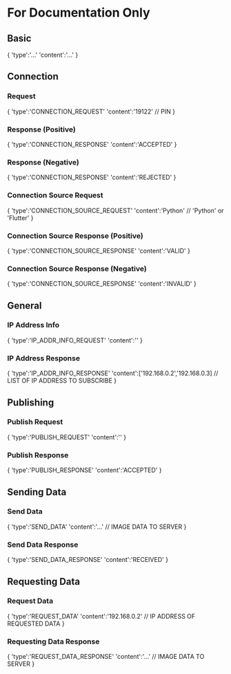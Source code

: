 # For Documentation Only

## Basic
{
    'type':'...'
    'content':'...'
}

## Connection
### Request
{
    'type':'CONNECTION_REQUEST'
    'content':'19122' // PIN
}
### Response (Positive)
{
    'type':'CONNECTION_RESPONSE'
    'content':'ACCEPTED'
}

### Response (Negative)
{
    'type':'CONNECTION_RESPONSE'
    'content':'REJECTED'
}

### Connection Source Request
{
    'type':'CONNECTION_SOURCE_REQUEST'
    'content':'Python' // 'Python' or 'Flutter'
}

### Connection Source Response (Positive)
{
    'type':'CONNECTION_SOURCE_RESPONSE'
    'content':'VALID'
}

### Connection Source Response (Negative)
{
    'type':'CONNECTION_SOURCE_RESPONSE'
    'content':'INVALID'
}

## General
### IP Address Info
{
    'type':'IP_ADDR_INFO_REQUEST'
    'content':''
}

### IP Address Response
{
    'type':'IP_ADDR_INFO_RESPONSE'
    'content':['192.168.0.2','192.168.0.3] // LIST OF IP ADDRESS TO SUBSCRIBE
}

## Publishing
### Publish Request
{
    'type':'PUBLISH_REQUEST'
    'content':''
}

### Publish Response
{
    'type':'PUBLISH_RESPONSE'
    'content':'ACCEPTED'
}

## Sending Data
### Send Data
{
    'type':'SEND_DATA'
    'content':'...' // IMAGE DATA TO SERVER
}

### Send Data Response
{
    'type':'SEND_DATA_RESPONSE'
    'content':'RECEIVED'
}

## Requesting Data
### Request Data
{
    'type':'REQUEST_DATA'
    'content':'192.168.0.2' // IP ADDRESS OF REQUESTED DATA
}

### Requesting Data Response
{
    'type':'REQUEST_DATA_RESPONSE'
    'content':'...' // IMAGE DATA TO SERVER
}
